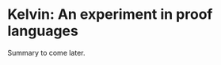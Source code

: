 Kelvin: An experiment in proof languages
========================================

Summary to come later.
